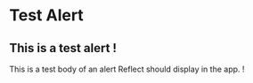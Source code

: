 # Test Alert

## This is a test alert !

This is a test body of an alert Reflect should display in the app.
!
